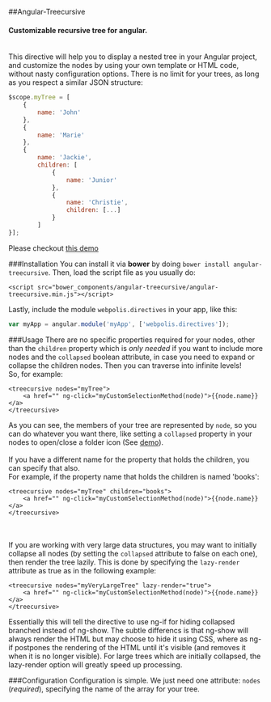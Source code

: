 ##Angular-Treecursive
#### Customizable recursive tree for angular.
<br>
This directive will help you to display a nested tree in your Angular project, and customize the nodes by using your own template or HTML code, without nasty configuration options. There is no limit for your trees, as long as you respect a similar JSON structure:

```javascript
$scope.myTree = [
    {
        name: 'John'
    },
    {
        name: 'Marie'
    },
    {
        name: 'Jackie',
        children: [
            {
                name: 'Junior'
            },
            {
                name: 'Christie',
                children: [...]
            }
        ]
}];
```

Please checkout [this demo](http://jsfiddle.net/webpolis/js4wg/)

###Installation
You can install it via **bower** by doing `bower install angular-treecursive`.
Then, load the script file as you usually do:
```
<script src="bower_components/angular-treecursive/angular-treecursive.min.js"></script>
```

Lastly, include the module `webpolis.directives` in your app, like this:
```javascript
var myApp = angular.module('myApp', ['webpolis.directives']);
```

###Usage
There are no specific properties required for your nodes, other than the `children` property which is *only needed* if you want to include more nodes and the `collapsed` boolean attribute, in case you need to expand or collapse the children nodes. Then you can traverse into infinite levels!
<br>
So, for example:
```
<treecursive nodes="myTree">
    <a href="" ng-click="myCustomSelectionMethod(node)">{{node.name}}</a>
</treecursive>
```
As you can see, the members of your tree are represented by `node`, so you can do whatever you want there, like setting a `collapsed` property in your nodes to open/close a folder icon (See [demo](http://jsfiddle.net/webpolis/js4wg/)).
<br><br>
If you have a different name for the property that holds the children, you can specify that also.
<br>
For example, if the property name that holds the children is named 'books':
```
<treecursive nodes="myTree" children="books">
    <a href="" ng-click="myCustomSelectionMethod(node)">{{node.name}}</a>
</treecursive>
```

<br><br>
If you are working with very large data structures, you may want to initially collapse all nodes (by setting the
`collapsed` attribute to false on each one), then render the tree lazily. This is done by specifying the `lazy-render`
attribute as true as in the following example:
```
<treecursive nodes="myVeryLargeTree" lazy-render="true">
    <a href="" ng-click="myCustomSelectionMethod(node)">{{node.name}}</a>
</treecursive>
```
Essentially this will tell the directive to use ng-if for hiding collapsed branched instead of ng-show. The subtle
differencs is that ng-show will always render the HTML but may choose to hide it using CSS, where as ng-if postpones
the rendering of the HTML until it's visible (and removes it when it is no longer visible). For large trees which
are initially collapsed, the lazy-render option will greatly speed up processing.

###Configuration
Configuration is simple. We just need one attribute: `nodes` (*required*), specifying the name of the array for your tree.

